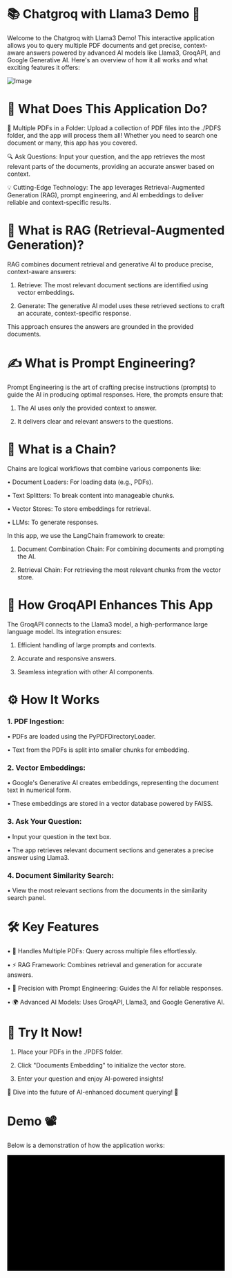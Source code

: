 # 📚 Chatgroq with Llama3 Demo 🚀
Welcome to the Chatgroq with Llama3 Demo! This interactive application allows you to query multiple PDF documents and get precise, context-aware answers powered by advanced AI models like Llama3, GroqAPI, and Google Generative AI. Here's an overview of how it all works and what exciting features it offers:

![Image](https://github.com/user-attachments/assets/be566b2e-5f5b-411b-9375-08e96d2e33e8)



# 📄 What Does This Application Do?

📁 Multiple PDFs in a Folder: Upload a collection of PDF files into the ./PDFS folder, and the app will process them all! Whether you need to search one document or many, this app has you covered.

🔍 Ask Questions: Input your question, and the app retrieves the most relevant parts of the documents, providing an accurate answer based on context.

💡 Cutting-Edge Technology: The app leverages Retrieval-Augmented Generation (RAG), prompt engineering, and AI embeddings to deliver reliable and context-specific results.




# 🧠 What is RAG (Retrieval-Augmented Generation)?

RAG combines document retrieval and generative AI to produce precise, context-aware answers:


1. Retrieve: The most relevant document sections are identified using vector embeddings.
   
2. Generate: The generative AI model uses these retrieved sections to craft an accurate, context-specific response.

   
This approach ensures the answers are grounded in the provided documents.


# ✍️ What is Prompt Engineering?

Prompt Engineering is the art of crafting precise instructions (prompts) to guide the AI in producing optimal responses. Here, the prompts ensure that:

1. The AI uses only the provided context to answer.

2. It delivers clear and relevant answers to the questions.


# 🔗 What is a Chain?

Chains are logical workflows that combine various components like:

• Document Loaders: For loading data (e.g., PDFs).

• Text Splitters: To break content into manageable chunks.

• Vector Stores: To store embeddings for retrieval.

• LLMs: To generate responses.

In this app, we use the LangChain framework to create:

1. Document Combination Chain: For combining documents and prompting the AI.

2. Retrieval Chain: For retrieving the most relevant chunks from the vector store.

# 🌟 How GroqAPI Enhances This App

The GroqAPI connects to the Llama3 model, a high-performance large language model. Its integration ensures:

1. Efficient handling of large prompts and contexts.

2. Accurate and responsive answers.

3. Seamless integration with other AI components.




# ⚙️ How It Works

### 1. PDF Ingestion:

• PDFs are loaded using the PyPDFDirectoryLoader.

• Text from the PDFs is split into smaller chunks for embedding.

### 2. Vector Embeddings:

• Google's Generative AI creates embeddings, representing the document text in numerical form.

• These embeddings are stored in a vector database powered by FAISS.

### 3. Ask Your Question:

• Input your question in the text box.

• The app retrieves relevant document sections and generates a precise answer using Llama3.

### 4. Document Similarity Search:

• View the most relevant sections from the documents in the similarity search panel.



# 🛠️ Key Features

• 📂 Handles Multiple PDFs: Query across multiple files effortlessly.

• ⚡ RAG Framework: Combines retrieval and generation for accurate answers.

• 🎯 Precision with Prompt Engineering: Guides the AI for reliable responses.

• 🌍 Advanced AI Models: Uses GroqAPI, Llama3, and Google Generative AI.



# 🏁 Try It Now!

1. Place your PDFs in the ./PDFS folder.

2. Click "Documents Embedding" to initialize the vector store.

3. Enter your question and enjoy AI-powered insights!

🎉 Dive into the future of AI-enhanced document querying! 🧐



# Demo 📽

Below is a demonstration of how the application works:

![Demo of the Application](https://github.com/Abdelrahman-Amen/Multi_PDF_RAG_with_Groq/blob/main/Demo.gif)
